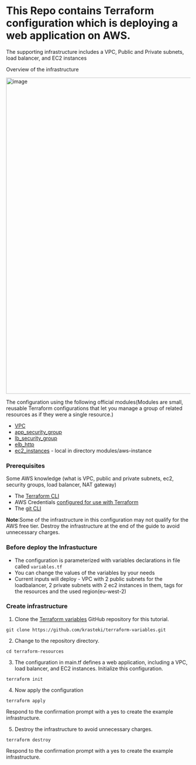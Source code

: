 # This Repo contains Terraform configuration which is deploying a web application on AWS.

The supporting infrastructure includes a VPC, Public and Private subnets, load balancer, and EC2 instances

Overview of the infrastructure 

<img width="865" alt="image" src="https://user-images.githubusercontent.com/51786552/154634342-122e1e57-b9db-48e4-a641-e536b55146be.png">

The configuration using the following official modules(Modules are small, reusable Terraform configurations that let you manage a group of related resources as if they were a single resource.)

- [VPC](https://registry.terraform.io/modules/terraform-aws-modules/vpc/aws/latest)
- [app_security_group](https://registry.terraform.io/modules/terraform-aws-modules/security-group/aws/latest)
- [lb_security_group](https://registry.terraform.io/modules/terraform-aws-modules/security-group/aws/latest)
- [elb_http](https://registry.terraform.io/modules/terraform-aws-modules/elb/aws/latest)
- [ec2_instances](https://github.com/krasteki/terraform-variables/tree/main/modules/aws-instance) - local in directory modules/aws-instance

### Prerequisites

Some AWS knowledge (what is VPC, public and private subnets, ec2, security groups, load balancer, NAT gateway)

- The [Terraform CLI](https://learn.hashicorp.com/tutorials/terraform/install-cli)
- AWS Credentials [configured for use with Terraform](https://registry.terraform.io/providers/hashicorp/aws/latest/docs#authentication)
- The [git CLI](https://git-scm.com/downloads)

**Note**:Some of the infrastructure in this configuration may not qualify for the AWS free tier. Destroy the infrastructure at the end of the guide to avoid unnecessary charges.

### Before deploy the Infrastucture

- The configuration is parameterized with variables declarations in file called `variables.tf`
- You can change the values of the variables by your needs
- Current inputs will deploy - VPC with 2 public subnets for the loadbalancer, 2 private subnets with 2 ec2 instances in them, tags for the resources and the used region(eu-west-2)

### Create infrastructure

1. Clone the [Terraform variables](https://github.com/krasteki/terraform-variables) GitHub repository for this tutorial.

```
git clone https://github.com/krasteki/terraform-variables.git
```

2. Change to the repository directory.

```
cd terraform-resources
```

3. The configuration in main.tf defines a web application, including a VPC, load balancer, and EC2 instances. Initialize this configuration.

```
terraform init
```

4. Now apply the configuration

```
terraform apply
```
Respond to the confirmation prompt with a yes to create the example infrastructure.

5. Destroy the infrastructure to avoid unnecessary charges.

```
terraform destroy
```
Respond to the confirmation prompt with a yes to create the example infrastructure.
